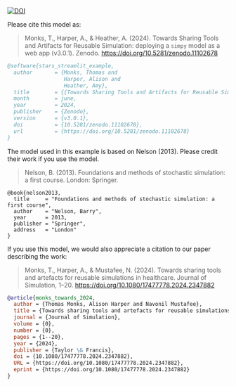 [![DOI](https://zenodo.org/badge/DOI/10.5281/zenodo.10055168.svg)](https://doi.org/10.5281/zenodo.10055168)

Please cite this model as:

> Monks, T., Harper, A., & Heather, A. (2024). Towards Sharing Tools and Artifacts for Reusable Simulation: deploying a `simpy` model as a web app (v3.0.1). Zenodo. https://doi.org/10.5281/zenodo.11102678

```bibtex
@software{stars_streamlit_example,
  author       = {Monks, Thomas and
                  Harper, Alison and
                  Heather, Amy},
  title        = {{Towards Sharing Tools and Artifacts for Reusable Simulation: deploying a `simpy` model as a web app}},
  month        = june,
  year         = 2024,
  publisher    = {Zenodo},
  version      = {v3.0.1},
  doi          = {10.5281/zenodo.11102678},
  url          = {https://doi.org/10.5281/zenodo.11102678}
}
```

The model used in this example is based on Nelson (2013).  Please credit their work if you use the model.

> Nelson, B. (2013). Foundations and methods of stochastic simulation: a first course. London: Springer.

```
@book{nelson2013,
  title     = "Foundations and methods of stochastic simulation: a first course",
  author    = "Nelson, Barry",
  year      = 2013,
  publisher = "Springer",
  address   = "London"
}
```

If you use this model, we would also appreciate a citation to our paper describing the work:

> Monks, T., Harper, A., & Mustafee, N. (2024). Towards sharing tools and artefacts for reusable simulations in healthcare. Journal of Simulation, 1–20. https://doi.org/10.1080/17477778.2024.2347882

```bibtex
@article{monks_towards_2024,
  author = {Thomas Monks, Alison Harper and Navonil Mustafee},
  title = {Towards sharing tools and artefacts for reusable simulations in healthcare},
  journal = {Journal of Simulation},
  volume = {0},
  number = {0},
  pages = {1--20},
  year = {2024},
  publisher = {Taylor \& Francis},
  doi = {10.1080/17477778.2024.2347882},
  URL = {https://doi.org/10.1080/17477778.2024.2347882},
  eprint = {https://doi.org/10.1080/17477778.2024.2347882}
}

```